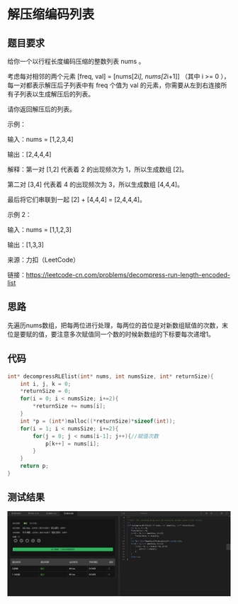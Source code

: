 # 解压缩编码列表
## 题目要求
给你一个以行程长度编码压缩的整数列表 nums 。

考虑每对相邻的两个元素 [freq, val] = [nums[2*i], nums[2*i+1]] （其中 i >= 0 ），每一对都表示解压后子列表中有 freq 个值为 val 的元素，你需要从左到右连接所有子列表以生成解压后的列表。

请你返回解压后的列表。

示例：

输入：nums = [1,2,3,4]

输出：[2,4,4,4]

解释：第一对 [1,2] 代表着 2 的出现频次为 1，所以生成数组 [2]。

第二对 [3,4] 代表着 4 的出现频次为 3，所以生成数组 [4,4,4]。

最后将它们串联到一起 [2] + [4,4,4] = [2,4,4,4]。

示例 2：

输入：nums = [1,1,2,3]

输出：[1,3,3]

来源：力扣（LeetCode）

链接：https://leetcode-cn.com/problems/decompress-run-length-encoded-list
## 思路
先遍历nums数组，把每两位进行处理，每两位的首位是对新数组赋值的次数，末位是要赋的值，要注意多次赋值同一个数的时候新数组的下标要每次递增1。
## 代码
```c
int* decompressRLElist(int* nums, int numsSize, int* returnSize){
    int i, j, k = 0;
    *returnSize = 0;
    for(i = 0; i < numsSize; i+=2){
        *returnSize += nums[i];
    }
    int *p = (int*)malloc((*returnSize)*sizeof(int));
    for(i = 1; i < numsSize; i+=2){
        for(j = 0; j < nums[i-1]; j++){//赋值次数
            p[k++] = nums[i];
        }
    }
    return p;
}
```
## 测试结果
![解压缩编码列表](https://github.com/xycg529/Summer/blob/master/1.%E7%AE%97%E6%B3%95/%E8%A7%A3%E5%8E%8B%E7%BC%A9%E7%BC%96%E7%A0%81%E5%88%97%E8%A1%A8.JPG)
